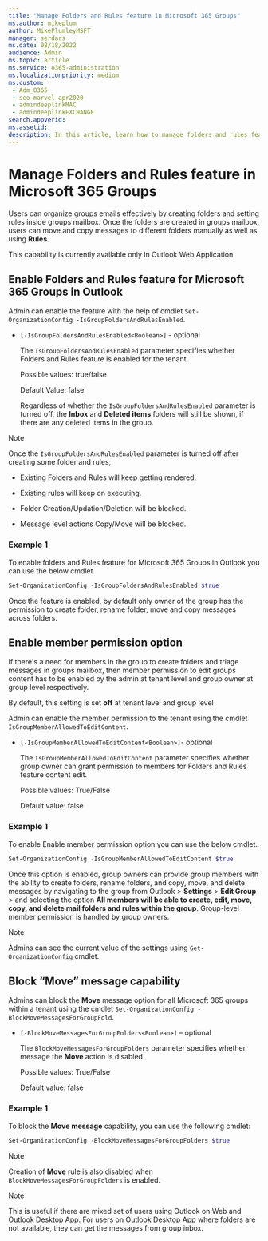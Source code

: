 ```yaml
---
title: "Manage Folders and Rules feature in Microsoft 365 Groups"
ms.author: mikeplum
author: MikePlumleyMSFT
manager: serdars
ms.date: 08/18/2022
audience: Admin
ms.topic: article
ms.service: o365-administration
ms.localizationpriority: medium
ms.custom: 
 - Adm_O365
 - seo-marvel-apr2020
 - admindeeplinkMAC
 - admindeeplinkEXCHANGE
search.appverid:
ms.assetid: 
description: In this article, learn how to manage folders and rules feature in Microsoft 365 groups.
---
```


# Manage Folders and Rules feature in Microsoft 365 Groups

Users can organize groups emails effectively by creating folders and setting rules inside groups mailbox. Once the folders are created in groups mailbox, users can move and copy messages to different folders manually as well as using **Rules**.

This capability is currently available only in Outlook Web Application.

## Enable Folders and Rules feature for Microsoft 365 Groups in Outlook

Admin can enable the feature with the help of cmdlet `Set-OrganizationConfig -IsGroupFoldersAndRulesEnabled`.

 - `[-IsGroupFoldersAndRulesEnabled<Boolean>]` - optional

   The `IsGroupFoldersAndRulesEnabled` parameter specifies whether Folders and Rules feature is enabled for the tenant.

   Possible values: true/false

   Default Value: false

   Regardless of whether the `IsGroupFoldersAndRulesEnabled` parameter is turned off, the **Inbox** and **Deleted items** folders will still be shown, if there are any deleted items in the group.

> [!NOTE]
> Once the `IsGroupFoldersAndRulesEnabled` parameter is turned off after creating some folder and rules,
  > 
  > - Existing Folders and Rules will keep getting rendered.
  > 
  > - Existing rules will keep on executing.
  > 
  > - Folder Creation/Updation/Deletion will be blocked.
  > 
  > - Message level actions Copy/Move will be blocked.

### Example 1
To enable folders and Rules feature for Microsoft 365 Groups in Outlook you can use the below cmdlet

```powershell
Set-OrganizationConfig -IsGroupFoldersAndRulesEnabled $true
```

Once the feature is enabled, by default only owner of the group has the permission to create folder, rename folder, move and copy messages across folders.
  
## Enable member permission option

If there's a need for members in the group to create folders and triage messages in groups mailbox, then member permission to edit groups content has to be enabled by the admin at tenant level and group owner at group level respectively.

By default, this setting is set **off** at tenant level and group level
  
Admin can enable the member permission to the tenant using the cmdlet `IsGroupMemberAllowedToEditContent`.

 - `[-IsGroupMemberAllowedToEditContent<Boolean>]`- optional

   The `IsGroupMemberAllowedToEditContent` parameter specifies whether group owner can grant permission to members for Folders and Rules feature content edit.

   Possible values: True/False

   Default value: false

### Example 1

To enable Enable member permission option you can use the below cmdlet.

```powershell
Set-OrganizationConfig -IsGroupMemberAllowedToEditContent $true
```

Once this option is enabled, group owners can provide group members with the ability to create folders, rename folders, and copy, move, and delete messages by navigating to the group from Outlook > **Settings** > **Edit Group** > and selecting the option **All members will be able to create, edit, move, copy, and delete mail folders and rules within the group**. Group-level member permission is handled by group owners.

> [!NOTE]
> Admins can see the current value of the settings using `Get-OrganizationConfig` cmdlet.

## Block “Move” message capability

Admins can block the **Move** message option for all Microsoft 365 groups within a tenant using the cmdlet `Set-OrganizationConfig -BlockMoveMessagesForGroupFold`.

 - `[-BlockMoveMessagesForGroupFolders<Boolean>]` – optional

   The `BlockMoveMessagesForGroupFolders` parameter specifies whether message the **Move** action is disabled.

   Possible values: True/False

   Default value: false

### Example 1

To block the **Move message** capability, you can use the following cmdlet:

```powershell
Set-OrganizationConfig -BlockMoveMessagesForGroupFolders $true
```

> [!NOTE]
> Creation of **Move** rule is also disabled when `BlockMoveMessagesForGroupFolders` is enabled.

> [!NOTE]
> This is useful if there are mixed set of users using Outlook on Web and Outlook Desktop App. For users on Outlook Desktop App where folders are not available, they can get the messages from group inbox. 
  
  
  
